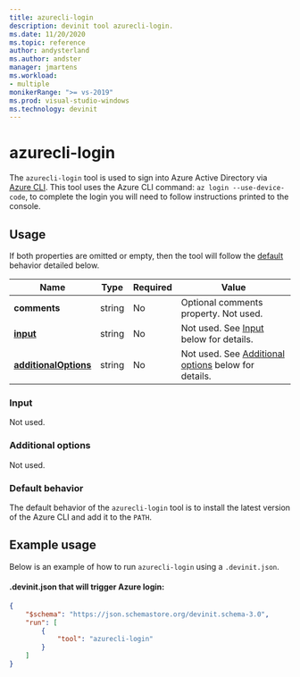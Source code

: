 ```yaml
---
title: azurecli-login
description: devinit tool azurecli-login.
ms.date: 11/20/2020
ms.topic: reference
author: andysterland
ms.author: andster
manager: jmartens
ms.workload:
- multiple
monikerRange: ">= vs-2019"
ms.prod: visual-studio-windows
ms.technology: devinit
---
```

# azurecli-login

The `azurecli-login` tool is used to sign into Azure Active Directory via [Azure CLI](/cli/azure/authenticate-azure-cli?preserve-view=true&view=azure-cli-latest). This tool uses the Azure CLI command: `az login --use-device-code`, to complete the login you will need to follow instructions printed to the console.

## Usage

If both properties are omitted or empty, then the tool will follow the [default](#default-behavior) behavior detailed below.

| Name                                             | Type   | Required | Value                                                                          |
|--------------------------------------------------|--------|----------|--------------------------------------------------------------------------------|
| **comments**                                     | string | No       | Optional comments property. Not used.                                          |
| [**input**](#input)                              | string | No       | Not used. See [Input](#input) below for details.                               |
| [**additionalOptions**](#additional-options)     | string | No       | Not used. See [Additional options](#additional-options) below for details.     |

### Input

Not used.

### Additional options

Not used.

### Default behavior

The default behavior of the `azurecli-login` tool is to install the latest version of the Azure CLI and add it to the `PATH`.

## Example usage
Below is an example of how to run `azurecli-login` using a `.devinit.json`.

#### .devinit.json that will trigger Azure login:

```json
{
    "$schema": "https://json.schemastore.org/devinit.schema-3.0",
    "run": [
        {
            "tool": "azurecli-login"
        }
    ]
}
```